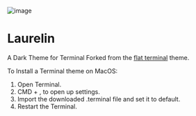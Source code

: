 ![image](https://user-images.githubusercontent.com/3452573/71550044-5f504100-297c-11ea-89c9-a5154ed773cd.png)

# Laurelin
A Dark Theme for Terminal
Forked from the [flat terminal](https://github.com/ahmetsulek/flat-terminal) theme.

To Install a Terminal theme on MacOS:

1. Open Terminal.
2. CMD + , to open up settings.
3. Import the downloaded .terminal file and set it to default.
4. Restart the Terminal.
